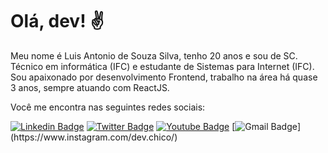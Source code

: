 # Olá, dev! ✌

Meu nome é Luis Antonio de Souza Silva, tenho 20 anos e sou de SC. Técnico em informática (IFC) e estudante de Sistemas para Internet (IFC). Sou apaixonado por desenvolvimento Frontend, trabalho na área há quase 3 anos, sempre atuando com ReactJS.

Você me encontra nas seguintes redes sociais: 

[![Linkedin Badge](https://img.shields.io/badge/-Luis%20Antonio-0077B5?style=flat-square&logo=Linkedin&logoColor=white&link=https://www.linkedin.com/in/luis-antonio-souza-silva-bb0635197/)](https://www.linkedin.com/in/luis-antonio-ss/)   [![Twitter Badge](https://img.shields.io/badge/-@chicoscripto-1DA1F2?style=flat-square&labelColor=1DA1F2&logo=twitter&logoColor=white&link=https://twitter.com/ch1coJS)](https://twitter.com/chicoscripto)   [![Youtube Badge](https://img.shields.io/badge/-Youtube-FF0000?style=flat-square&labelColor=FF0000&logo=youtube&logoColor=white&link=https://www.youtube.com/@DevCHICO)](https://www.youtube.com/@DevCHICO)   [![Gmail Badge](https://img.shields.io/badge/-@ch1co.js-E41280?style=flat-square&logo=instagram&logoColor=white&link=[https://www.instagram.com/dev.chico/](https://www.instagram.com/dev.chico/))](https://www.instagram.com/dev.chico/)
